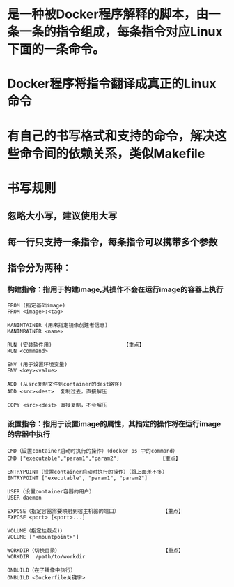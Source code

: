 
# 是一种被Docker程序解释的脚本，由一条一条的指令组成，每条指令对应Linux下面的一条命令。

# Docker程序将指令翻译成真正的Linux命令

# 有自己的书写格式和支持的命令，解决这些命令间的依赖关系，类似Makefile

# 书写规则
## 忽略大小写，建议使用大写
## 每一行只支持一条指令，每条指令可以携带多个参数
## 指令分为两种：
### 构建指令：指用于构建image,其操作不会在运行image的容器上执行
```
FROM (指定基础image)
FROM <image>:<tag>

MANINTAINER (用来指定镜像创建者信息)
MANINRAINER <name>

RUN (安装软件用)                       【重点】
RUN <command>

ENV (用于设置环境变量)
ENV <key><value>

ADD (从src复制文件到container的dest路径)
ADD <src><dest>  复制过去，直接解压

COPY <src><dest> 直接复制，不会解压
```

### 设置指令：指用于设置image的属性，其指定的操作将在运行image的容器中执行
```
CMD（设置container启动时执行的操作）（docker ps 中的command）
CMD ["executable","param1","param2"]             【重点】

ENTRYPOINT（设置container启动时执行的操作）（跟上面差不多）
ENTRYPOINT ["executable", "param1", "param2"]

USER（设置container容器的用户）
USER daemon

EXPOSE（指定容器需要映射到宿主机器的端口）              【重点】
EXPOSE <port> [<port>...]  

VOLUME（指定挂载点)）
VOLUME ["<mountpoint>"]  

WORKDIR（切换目录）                                 【重点】
WORKDIR  /path/to/workdir  

ONBUILD（在子镜像中执行）
ONBUILD <Dockerfile关键字> 




```























